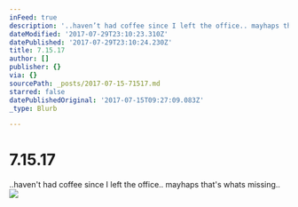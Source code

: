 ```yaml
---
inFeed: true
description: '..haven’t had coffee since I left the office.. mayhaps that''s whats missing.. '
dateModified: '2017-07-29T23:10:23.310Z'
datePublished: '2017-07-29T23:10:24.230Z'
title: 7.15.17
author: []
publisher: {}
via: {}
sourcePath: _posts/2017-07-15-71517.md
starred: false
datePublishedOriginal: '2017-07-15T09:27:09.083Z'
_type: Blurb

---
```

# 7.15.17

..haven't had coffee since I left the office.. mayhaps that's whats missing.. ![](https://the-grid-user-content.s3-us-west-2.amazonaws.com/7c6e25d5-12c9-4972-9934-ece2422d85fc.png)